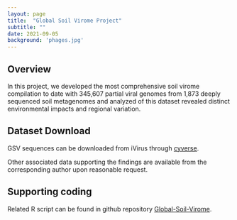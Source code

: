 ```yaml
---
layout: page
title:  "Global Soil Virome Project"
subtitle: ""
date: 2021-09-05  
background: 'phages.jpg'
---
```


## Overview

In this project, we developed the most comprehensive soil virome compilation to date with 345,607 partial viral genomes from 1,873 deeply sequenced soil metagenomes and analyzed of this dataset revealed distinct environmental impacts and regional variation.

## Dataset Download

GSV sequences can be downloaded from iVirus through [cyverse](https://data.cyverse.org/dav-anon/iplant/home/fudong0610/GSV/GSV_viralseqs_20210325.fasta). 

Other associated data supporting the findings are available from the corresponding author upon reasonable request.

## Supporting coding

Related R script can be found in github repository [Global-Soil-Virome](https://github.com/microbma/Global-Soil-Virome).



